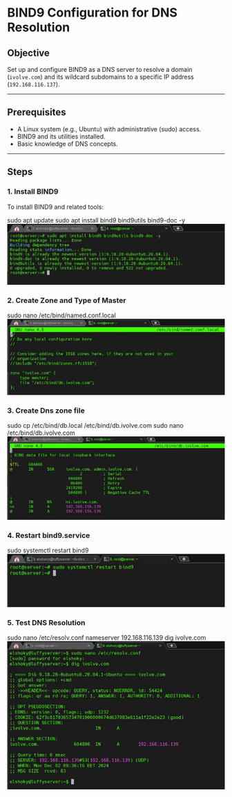 # BIND9 Configuration for DNS Resolution

## Objective
Set up and configure BIND9 as a DNS server to resolve a domain (`ivolve.com`) and its wildcard subdomains to a specific IP address (`192.168.116.137`).

---

## Prerequisites
- A Linux system (e.g., Ubuntu) with administrative (sudo) access.
- BIND9 and its utilities installed.
- Basic knowledge of DNS concepts.

---

## Steps

### 1. Install BIND9
To install BIND9 and related tools:

sudo apt update
sudo apt install bind9 bind9utils bind9-doc -y
![Intallation](./images/1.JPG)

### 2. Create Zone and Type of Master
sudo nano /etc/bind/named.conf.local
![Configure Zone](./images/3.JPG)

### 3. Create Dns zone file
sudo cp /etc/bind/db.local /etc/bind/db.ivolve.com
sudo nano /etc/bind/db.ivolve.com
![Dns zone file](./images/5.JPG)

### 4. Restart bind9.service
sudo systemctl restart bind9
![Restart Service](./images/6.JPG)

### 5. Test DNS Resolution
sudo nano /etc/resolv.conf
nameserver 192.168.116.139
dig ivolve.com
![Test](./images/8.JPG)
